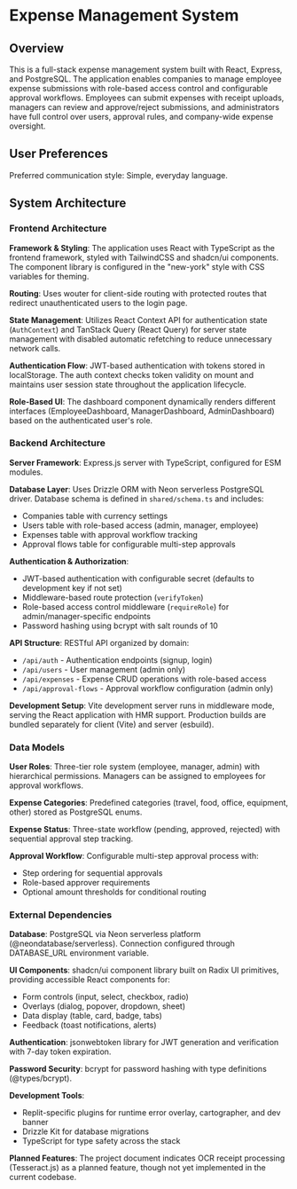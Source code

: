 # Expense Management System

## Overview

This is a full-stack expense management system built with React, Express, and PostgreSQL. The application enables companies to manage employee expense submissions with role-based access control and configurable approval workflows. Employees can submit expenses with receipt uploads, managers can review and approve/reject submissions, and administrators have full control over users, approval rules, and company-wide expense oversight.

## User Preferences

Preferred communication style: Simple, everyday language.

## System Architecture

### Frontend Architecture

**Framework & Styling**: The application uses React with TypeScript as the frontend framework, styled with TailwindCSS and shadcn/ui components. The component library is configured in the "new-york" style with CSS variables for theming.

**Routing**: Uses wouter for client-side routing with protected routes that redirect unauthenticated users to the login page.

**State Management**: Utilizes React Context API for authentication state (`AuthContext`) and TanStack Query (React Query) for server state management with disabled automatic refetching to reduce unnecessary network calls.

**Authentication Flow**: JWT-based authentication with tokens stored in localStorage. The auth context checks token validity on mount and maintains user session state throughout the application lifecycle.

**Role-Based UI**: The dashboard component dynamically renders different interfaces (EmployeeDashboard, ManagerDashboard, AdminDashboard) based on the authenticated user's role.

### Backend Architecture

**Server Framework**: Express.js server with TypeScript, configured for ESM modules.

**Database Layer**: Uses Drizzle ORM with Neon serverless PostgreSQL driver. Database schema is defined in `shared/schema.ts` and includes:
- Companies table with currency settings
- Users table with role-based access (admin, manager, employee)
- Expenses table with approval workflow tracking
- Approval flows table for configurable multi-step approvals

**Authentication & Authorization**: 
- JWT-based authentication with configurable secret (defaults to development key if not set)
- Middleware-based route protection (`verifyToken`)
- Role-based access control middleware (`requireRole`) for admin/manager-specific endpoints
- Password hashing using bcrypt with salt rounds of 10

**API Structure**: RESTful API organized by domain:
- `/api/auth` - Authentication endpoints (signup, login)
- `/api/users` - User management (admin only)
- `/api/expenses` - Expense CRUD operations with role-based access
- `/api/approval-flows` - Approval workflow configuration (admin only)

**Development Setup**: Vite development server runs in middleware mode, serving the React application with HMR support. Production builds are bundled separately for client (Vite) and server (esbuild).

### Data Models

**User Roles**: Three-tier role system (employee, manager, admin) with hierarchical permissions. Managers can be assigned to employees for approval workflows.

**Expense Categories**: Predefined categories (travel, food, office, equipment, other) stored as PostgreSQL enums.

**Expense Status**: Three-state workflow (pending, approved, rejected) with sequential approval step tracking.

**Approval Workflow**: Configurable multi-step approval process with:
- Step ordering for sequential approvals
- Role-based approver requirements
- Optional amount thresholds for conditional routing

### External Dependencies

**Database**: PostgreSQL via Neon serverless platform (@neondatabase/serverless). Connection configured through DATABASE_URL environment variable.

**UI Components**: shadcn/ui component library built on Radix UI primitives, providing accessible React components for:
- Form controls (input, select, checkbox, radio)
- Overlays (dialog, popover, dropdown, sheet)
- Data display (table, card, badge, tabs)
- Feedback (toast notifications, alerts)

**Authentication**: jsonwebtoken library for JWT generation and verification with 7-day token expiration.

**Password Security**: bcrypt for password hashing with type definitions (@types/bcrypt).

**Development Tools**:
- Replit-specific plugins for runtime error overlay, cartographer, and dev banner
- Drizzle Kit for database migrations
- TypeScript for type safety across the stack

**Planned Features**: The project document indicates OCR receipt processing (Tesseract.js) as a planned feature, though not yet implemented in the current codebase.
